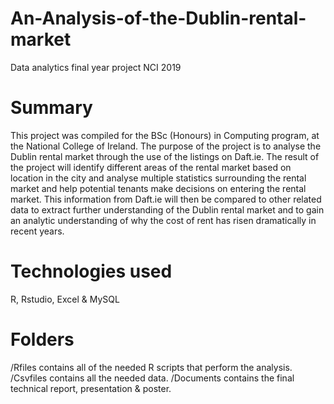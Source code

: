 # An-Analysis-of-the-Dublin-rental-market
Data analytics final year project NCI 2019

# Summary
This project was compiled for the BSc (Honours) in Computing program, at the National College of Ireland. The purpose of the project is to analyse the Dublin rental market through the use of the listings on Daft.ie. The result of the project will identify different areas of the rental market based on location in the city and analyse multiple statistics surrounding the rental market and help potential tenants make decisions on entering the rental market. This information from Daft.ie will then be compared to other related data to extract further understanding of the Dublin rental market and to gain an analytic understanding of why the cost of rent has risen dramatically in recent years.

# Technologies used
R, Rstudio, Excel & MySQL

# Folders
/Rfiles contains all of the needed R scripts that perform the analysis.
/Csvfiles contains all the needed data.
/Documents contains the final technical report, presentation & poster.
